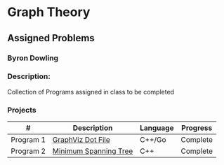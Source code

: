 # Graph Theory
## Assigned Problems
### Byron Dowling
### Description:
Collection of Programs assigned in class to be completed

### Projects

|       #        | Description                | Language | Progress    |
| :------------: | -------------------------- | -------- | ----------- |
| Program 1 | [GraphViz Dot File](https://github.com/Byron-Dowling/5323-Graph-Theory/tree/main/Assignments/Program%201)                 |    C++/Go     |  Complete   |
| Program 2 | [Minimum Spanning Tree](https://github.com/Byron-Dowling/5323-Graph-Theory/tree/main/Assignments/Program%202)                 |    C++     |  Complete   |

